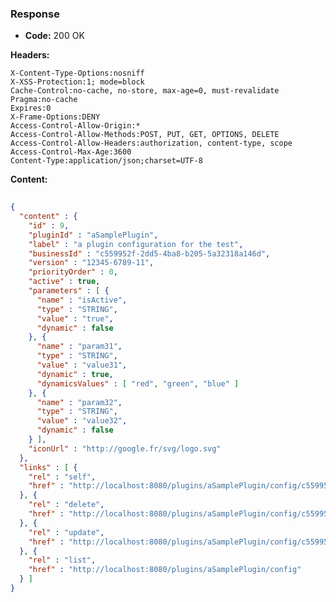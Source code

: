 ### Response

* **Code:** 200 OK

**Headers:**

`X-Content-Type-Options:nosniff`  
`X-XSS-Protection:1; mode=block`  
`Cache-Control:no-cache, no-store, max-age=0, must-revalidate`  
`Pragma:no-cache`  
`Expires:0`  
`X-Frame-Options:DENY`  
`Access-Control-Allow-Origin:*`  
`Access-Control-Allow-Methods:POST, PUT, GET, OPTIONS, DELETE`  
`Access-Control-Allow-Headers:authorization, content-type, scope`  
`Access-Control-Max-Age:3600`  
`Content-Type:application/json;charset=UTF-8`  

**Content:**

```json
    
{
  "content" : {
    "id" : 9,
    "pluginId" : "aSamplePlugin",
    "label" : "a plugin configuration for the test",
    "businessId" : "c559952f-2dd5-4ba8-b205-5a32318a146d",
    "version" : "12345-6789-11",
    "priorityOrder" : 0,
    "active" : true,
    "parameters" : [ {
      "name" : "isActive",
      "type" : "STRING",
      "value" : "true",
      "dynamic" : false
    }, {
      "name" : "param31",
      "type" : "STRING",
      "value" : "value31",
      "dynamic" : true,
      "dynamicsValues" : [ "red", "green", "blue" ]
    }, {
      "name" : "param32",
      "type" : "STRING",
      "value" : "value32",
      "dynamic" : false
    } ],
    "iconUrl" : "http://google.fr/svg/logo.svg"
  },
  "links" : [ {
    "rel" : "self",
    "href" : "http://localhost:8080/plugins/aSamplePlugin/config/c559952f-2dd5-4ba8-b205-5a32318a146d"
  }, {
    "rel" : "delete",
    "href" : "http://localhost:8080/plugins/aSamplePlugin/config/c559952f-2dd5-4ba8-b205-5a32318a146d"
  }, {
    "rel" : "update",
    "href" : "http://localhost:8080/plugins/aSamplePlugin/config/c559952f-2dd5-4ba8-b205-5a32318a146d"
  }, {
    "rel" : "list",
    "href" : "http://localhost:8080/plugins/aSamplePlugin/config"
  } ]
}
```
